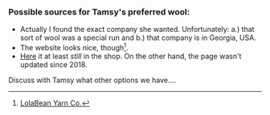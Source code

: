 ### Possible sources for Tamsy's preferred wool:
* Actually I found the exact company she wanted. Unfortunately: 
    a.) that sort of wool was a special run and 
    b.) that company is in Georgia, USA. 
* The website looks nice, though[^1]. 
* [Here](https://www.ravelry.com/yarns/library/lolabean-yarn-co-kidney-bean) it at least _still_ in the shop. On the other hand, the page wasn't updated since 2018. 
  
Discuss with Tamsy what other options we have.... 

[^1]: [LolaBean Yarn Co.](https://www.lolabeanyarnco.com/)